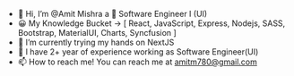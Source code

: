- 👋 Hi, I’m @Amit Mishra a 👀 Software Engineer I (UI)
- &#128512; My Knowledge Bucket -> [ React, JavaScript, Express, Nodejs, SASS, Bootstrap, MaterialUI, Charts, Syncfusion ]
- 🌱 I’m currently trying my hands on NextJS 
- 💞️ I have 2+ year of experience working as Software Engineer(UI)
- 📫 How to reach me! You can reach me at amitm780@gmail.com

<!---
Coder-Amit/Coder-Amit is a ✨ special ✨ repository because its `README.md` (this file) appears on your GitHub profile.
You can click the Preview link to take a look at your changes.
--->
